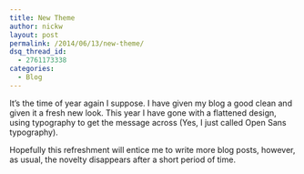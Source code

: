 ```yaml
---
title: New Theme
author: nickw
layout: post
permalink: /2014/06/13/new-theme/
dsq_thread_id:
  - 2761173338
categories:
  - Blog
---
```

It&#8217;s the time of year again I suppose. I have given my blog a good clean and given it a fresh new look. This year I have gone with a flattened design, using typography to get the message across (Yes, I just called Open Sans typography).

Hopefully this refreshment will entice me to write more blog posts, however, as usual, the novelty disappears after a short period of time.